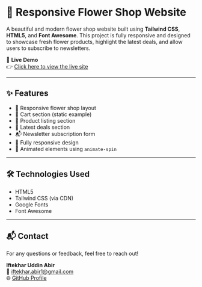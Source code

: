 # 🌸 Responsive Flower Shop Website

A beautiful and modern flower shop website built using **Tailwind CSS**, **HTML5**, and **Font Awesome**. This project is fully responsive and designed to showcase fresh flower products, highlight the latest deals, and allow users to subscribe to newsletters.

🚀 **Live Demo**  
👉 [Click here to view the live site](https://iftekharabir.github.io/B12A02/)

---

## ✨ Features

- 🌼 Responsive flower shop layout  
- 🛒 Cart section (static example)  
- 💐 Product listing section  
- 📢 Latest deals section  
- 📬 Newsletter subscription form  
- 📱 Fully responsive design  
- 🔁 Animated elements using `animate-spin`

---

## 🛠️ Technologies Used

- HTML5  
- Tailwind CSS (via CDN)  
- Google Fonts  
- Font Awesome

---

## 📬 Contact

For any questions or feedback, feel free to reach out!

**Iftekhar Uddin Abir**  
📧 iftekhar.abir1@gmail.com  
🌐 [GitHub Profile](https://github.com/iftekharabir)
